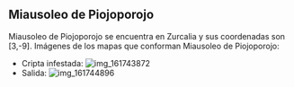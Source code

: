 ## Miausoleo de Piojoporojo
Miausoleo de Piojoporojo se encuentra en Zurcalia y sus coordenadas son [3,-9].
Imágenes de los mapas que conforman Miausoleo de Piojoporojo:
- Cripta infestada: ![img_161743872](https://media.discordapp.net/attachments/1115311447145193482/1115333001111412858/161743872.jpg)
- Salida: ![img_161744896](https://media.discordapp.net/attachments/1115311447145193482/1115333002701054075/161744896.jpg)